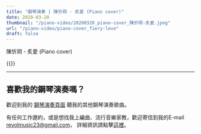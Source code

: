 ```yaml
---
title: "鋼琴演奏 | 陳忻玥 - 炙愛 (Piano cover)"
date: 2020-03-20
thumbnail: "/piano-video/20200320_piano-cover_陳忻玥-炙愛.jpeg"
url: "/piano-video/piano-cover_fiery-love"
draft: false
---
```


陳忻玥 - 炙愛 (Piano cover)

{{<youtube gn-jin8wyR4>}}

---

## 喜歡我的鋼琴演奏嗎？

歡迎到我的 [鋼琴演奏頁面](/portfolio/arrangement/piano-video) 聽我的其他鋼琴演奏歌曲。

有任何工作邀約，或是想找我上編曲、流行音樂家教，歡迎寄信到我的E-mail <revolmusic23@gmail.com>，
詳細資訊請點擊[這裡](/about)。
